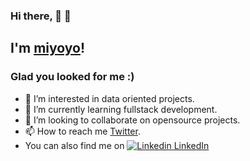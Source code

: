 ### Hi there, 👋 👋    
## I'm [miyoyo](https://github.com/rmiyoyo)!
### Glad you looked for me :)
- 👀 I’m interested in data oriented projects.
- 🌱 I’m currently learning fullstack development.
- 💞️ I’m looking to collaborate on opensource projects.
- 📫 How to reach me [Twitter](twitter.com/r_miyoyo).
- You can also find me on [![Linkedin](https://i.stack.imgur.com/gVE0j.png) LinkedIn](https://www.linkedin.com/in/raphael-miyoyo/)

<!---
rmiyoyo/rmiyoyo is a ✨ special ✨ repository because its `README.md` (this file) appears on your GitHub profile.
You can click the Preview link to take a look at your changes.
--->
